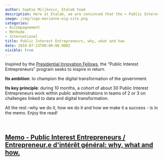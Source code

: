 ```yaml
---
author: Sophie Miljkovic, Etalab team
description: Here at Etalab, we are convinced that the « Public Interest Entrepreneurs » program is a way for governments to transform the administration from within. That is the reason why we have put together a memo on what we do, why we do it and how we do it.
image: /img/logo-marianne-eig-site.png
categories:
- Accompagnement
- Méthode
- International
title: Public Interest Entrepreneurs, why, what and how
date: 2018-07-23T00:00:00.000Z
visible: true
---
```


Inspired by the [Presidential Innovation
 Fellows](https://presidentialinnovationfellows.gov/), the “Public
 Interest Entrepreneurs” program seeks to inspire in return.
 
**Its ambition**: to champion the digital transformation of the government. 

**Its key principle**: during 10 months, a cohort of about 30 Public
Interest Entrepreneurs work within public administrations in teams of
2 or 3 on challenges linked to data and digital transformation.

All the rest –why we do it, how we do it and how we make it a
success - is in the memo. Enjoy the read!

<br/>

## [Memo - Public Interest Entrepreneurs / Entrepreneur.e d'intérêt général: why, what and how.](/docs/VF-EN-memo.pdf)
